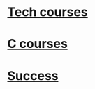 # [Tech courses](https://minelearningcandede.github.io/techs/)
# [C courses](https://minelearningcandede.github.io/CplusplusCandCsharp/)
# [Success](https://minelearningcandede.github.io/SuccessClass/)
